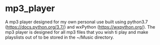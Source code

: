 # mp3_player
A mp3 player designed for my own personal use built using python3.7 (https://docs.python.org/3.7/) and wxPython (https://wxpython.org/). The mp3 player is designed for all mp3 files that you wish ti play and make playslists out of to be stored in the ~/Music directory.
